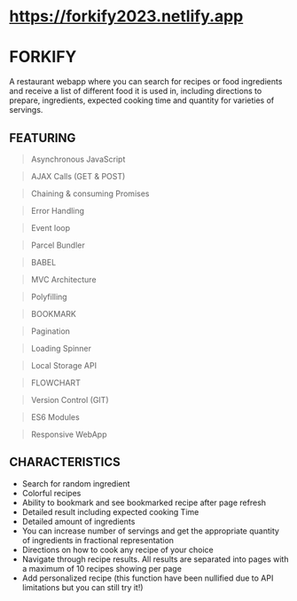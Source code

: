 # https://forkify2023.netlify.app

# FORKIFY

A restaurant webapp where you can search for recipes or food ingredients and receive a list of different food it is used in, including directions to prepare, ingredients, expected cooking time and quantity for varieties of servings.

## FEATURING

> Asynchronous JavaScript

> AJAX Calls (GET & POST)

> Chaining & consuming Promises

> Error Handling

> Event loop

> Parcel Bundler

> BABEL

> MVC Architecture

> Polyfilling

> BOOKMARK

> Pagination

> Loading Spinner

> Local Storage API

> FLOWCHART

> Version Control (GIT)

> ES6 Modules

> Responsive WebApp

## CHARACTERISTICS

- Search for random ingredient
- Colorful recipes
- Ability to bookmark and see bookmarked recipe after page refresh
- Detailed result including expected cooking Time
- Detailed amount of ingredients
- You can increase number of servings and get the appropriate quantity of ingredients in fractional representation
- Directions on how to cook any recipe of your choice
- Navigate through recipe results. All results are separated into pages with a maximum of 10 recipes showing per page
- Add personalized recipe (this function have been nullified due to API limitations but you can still try it!)
